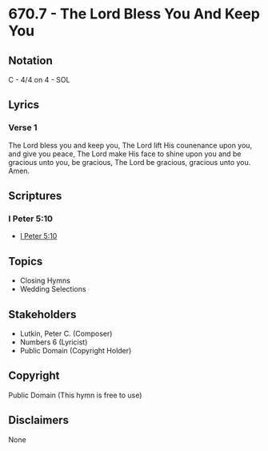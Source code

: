 # 670.7 - The Lord Bless You And Keep You

## Notation

C - 4/4 on 4 - SOL

## Lyrics

### Verse 1

The Lord bless you and keep you, The Lord lift His counenance upon you, and give you peace, The Lord make His face to shine upon you and be gracious unto you, be gracious, The Lord be gracious, gracious unto you.  Amen.


## Scriptures

### I Peter 5:10

- [I Peter 5:10](https://www.biblegateway.com/passage/?search=I%20Peter%205%3A10)


## Topics

- Closing Hymns
- Wedding Selections

## Stakeholders

- Lutkin, Peter C. (Composer)
- Numbers 6 (Lyricist)
- Public Domain (Copyright Holder)

## Copyright

Public Domain
(This hymn is free to use)

## Disclaimers

None

